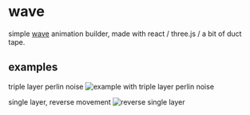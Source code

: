 # wave

simple [wave](https://borzecki.github.io/wave/) animation builder, made with react / three.js / a bit of duct tape.

## examples

triple layer perlin noise
![example with triple layer perlin noise](/public/out.gif)

single layer, reverse movement
![reverse single layer](/public/out2.gif)
